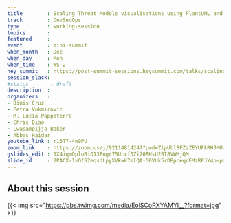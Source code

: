 ```yaml
---
title        : Scaling Threat Models visualisations using PlantUML and VisJS
track        : DevSecOps
type         : working-session
topics       :
featured     :
event        : mini-summit
when_month   : Dec
when_day     : Mon
when_time    : WS-2
hey_summit   : https://post-summit-sessions.heysummit.com/talks/scaling-threat-models-visualisations-using-plantuml-and-visjs
session_slack:
#status       : draft
description  :
organizers   :
- Dinis Cruz
- Petra Vukmirovic
- M. Lucía Pappaterra
- Chris Diao
- Lwasampijja Baker
- Abbas Haidar
youtube_link : r15T7-4w9PU
zoom_link    : https://zoom.us/j/92114814247?pwd=ZlpUblBFZzZEYUFkRHJMUzNGd2VZdz09
gslides_edit : 1X4iqmQpluRiQ13Fngr75Ucxf0Zi20RHsU2BI8VWMjQM
slide_id     : 2PACX-1vQfS2eqsdLpyXVkwK7mlQA-50VUk5rDBpceqrEMzRPJY4p-pUS0ZrUVZkA68IE8VyXq3edl_xBoTZYn
---
```


## About this session

{{< img src="https://pbs.twimg.com/media/EolSCoRXYAMYl__?format=jpg" >}}

